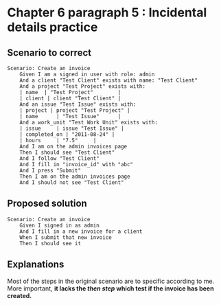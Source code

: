 Chapter 6 paragraph 5 : Incidental details practice
==

Scenario to correct
--
	Scenario: Create an invoice
		Given I am a signed in user with role: admin
		And a client "Test Client" exists with name: "Test Client"
		And a project "Test Project" exists with:
		| name	| "Test Project"		|
		| client | client "Test Client" |
		And an issue "Test Issue" exists with:
		| project | project "Test Project" |
		| name		| "Test Issue"		|
		And a work_unit "Test Work Unit" exists with:
		| issue		| issue "Test Issue" |
		| completed_on | "2011-08-24" |
		| hours		| "7.5"		|
		And I am on the admin invoices page
		Then I should see "Test Client"
		And I follow "Test Client"
		And I fill in "invoice_id" with "abc"
		And I press "Submit"
		Then I am on the admin invoices page
		And I should not see "Test Client"


Proposed solution
--
	Scenario: Create an invoice
		Given I signed in as admin
		And I fill in a new invoice for a client
		When I submit that new invoice
		Then I should see it

Explanations
--
Most of the steps in the original scenario are to specific according to me.
More important, **it lacks the *then step* which test if the invoice has been
created.**



